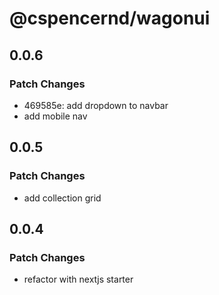 # @cspencernd/wagonui

## 0.0.6

### Patch Changes

-   469585e: add dropdown to navbar
-   add mobile nav

## 0.0.5

### Patch Changes

-   add collection grid

## 0.0.4

### Patch Changes

-   refactor with nextjs starter
